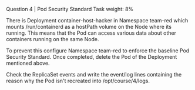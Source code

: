 Question 4 | Pod Security Standard
Task weight: 8%

There is Deployment container-host-hacker in Namespace team-red which mounts /run/containerd as a hostPath volume on the Node where its running.
This means that the Pod can access various data about other containers running on the same Node.

To prevent this configure Namespace team-red to enforce the baseline Pod Security Standard.
Once completed, delete the Pod of the Deployment mentioned above.

Check the ReplicaSet events and write the event/log lines containing the reason why the Pod isn't recreated into /opt/course/4/logs.
